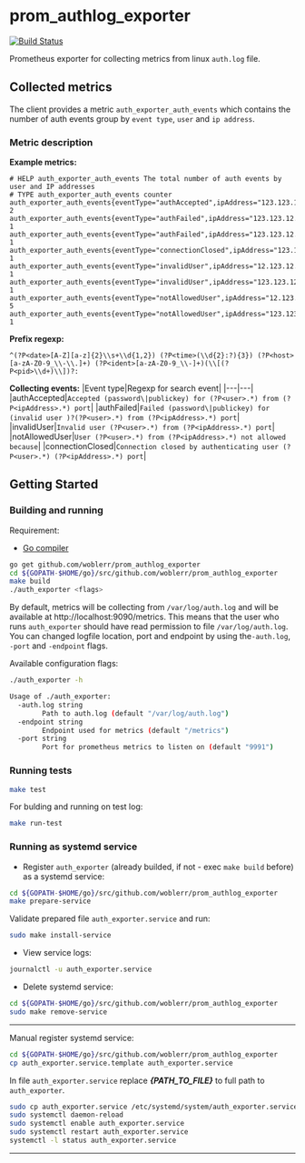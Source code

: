 # prom_authlog_exporter

[![Build Status](https://travis-ci.com/woblerr/prom_authlog_exporter.svg?branch=master)](https://travis-ci.com/woblerr/prom_authlog_exporter)

Prometheus exporter for collecting metrics from linux `auth.log` file.

## Collected metrics

The client provides a metric `auth_exporter_auth_events` which contains the number of auth events group by `event type`, `user` and `ip address`.

### Metric description

**Example metrics:**

```
# HELP auth_exporter_auth_events The total number of auth events by user and IP addresses
# TYPE auth_exporter_auth_events counter
auth_exporter_auth_events{eventType="authAccepted",ipAddress="123.123.12.12",user="testuser"} 2
auth_exporter_auth_events{eventType="authFailed",ipAddress="123.123.12.12",user="root"} 1
auth_exporter_auth_events{eventType="authFailed",ipAddress="123.123.12.123",user="root"} 1
auth_exporter_auth_events{eventType="connectionClosed",ipAddress="123.123.12.12",user="testuser"} 1
auth_exporter_auth_events{eventType="invalidUser",ipAddress="12.123.12.123",user="support"} 1
auth_exporter_auth_events{eventType="invalidUser",ipAddress="123.123.123.123",user="postgres"} 1
auth_exporter_auth_events{eventType="notAllowedUser",ipAddress="12.123.123.1",user="root"} 5
auth_exporter_auth_events{eventType="notAllowedUser",ipAddress="123.123.123.123",user="root"} 1
```

**Prefix regexp:**

```
^(?P<date>[A-Z][a-z]{2}\\s+\\d{1,2}) (?P<time>(\\d{2}:?){3}) (?P<host>[a-zA-Z0-9_\\-\\.]+) (?P<ident>[a-zA-Z0-9_\\-]+)(\\[(?P<pid>\\d+)\\])?: 
```

**Collecting events:**
|Event type|Regexp for search event|
|---|---|
|authAccepted|`Accepted (password\|publickey) for (?P<user>.*) from (?P<ipAddress>.*) port`|
|authFailed|`Failed (password\|publickey) for (invalid user )?(?P<user>.*) from (?P<ipAddress>.*) port`|
|invalidUser|`Invalid user (?P<user>.*) from (?P<ipAddress>.*) port`|
|notAllowedUser|`User (?P<user>.*) from (?P<ipAddress>.*) not allowed because`|
|connectionClosed|`Connection closed by authenticating user (?P<user>.*) (?P<ipAddress>.*) port`|

## Getting Started

### Building and running

Requirement:

* [Go compiler](https://golang.org/dl/)

```bash
go get github.com/woblerr/prom_authlog_exporter
cd ${GOPATH-$HOME/go}/src/github.com/woblerr/prom_authlog_exporter
make build
./auth_exporter <flags>
```

By default, metrics will be collecting from `/var/log/auth.log` and will be available at http://localhost:9090/metrics. This means that the user who runs `auth_exporter` should have read permission to file `/var/log/auth.log`. You can changed logfile location, port and endpoint by using the`-auth.log`, `-port` and `-endpoint` flags.

Available configuration flags:

```bash
./auth_exporter -h

Usage of ./auth_exporter:
  -auth.log string
        Path to auth.log (default "/var/log/auth.log")
  -endpoint string
        Endpoint used for metrics (default "/metrics")
  -port string
        Port for prometheus metrics to listen on (default "9991")
```

### Running tests

```bash
make test
```

For bulding and running on test log:

```bash
make run-test
```

### Running as systemd service

* Register `auth_exporter` (already builded, if not - exec `make build` before) as a systemd service:

```bash
cd ${GOPATH-$HOME/go}/src/github.com/woblerr/prom_authlog_exporter
make prepare-service
```

Validate prepared file `auth_exporter.service` and run:

```bash
sudo make install-service
```

* View service logs:

```bash
journalctl -u auth_exporter.service
```

* Delete systemd service:

```bash
cd ${GOPATH-$HOME/go}/src/github.com/woblerr/prom_authlog_exporter
sudo make remove-service
```

---
Manual register systemd service:

```bash
cd ${GOPATH-$HOME/go}/src/github.com/woblerr/prom_authlog_exporter
cp auth_exporter.service.template auth_exporter.service
```

In file `auth_exporter.service` replace ***{PATH_TO_FILE}*** to full path to `auth_exporter`.

```bash
sudo cp auth_exporter.service /etc/systemd/system/auth_exporter.service
sudo systemctl daemon-reload
sudo systemctl enable auth_exporter.service
sudo systemctl restart auth_exporter.service
systemctl -l status auth_exporter.service
```

---

